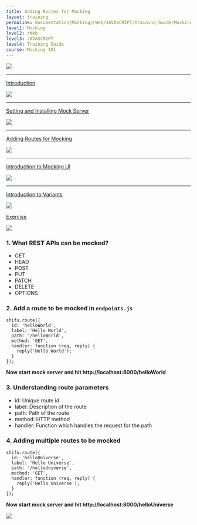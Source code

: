 ```yaml
---
title: Adding Routes for Mocking
layout: training
permalink: documentation/Mocking/rWeb/JAVASCRIPT/Training Guide/Mocking 101/Adding Routes for Mocking
level1: Mocking
level2: rWeb
level3: JAVASCRIPT
level4: Training Guide
course: Mocking 101
---
```

<div class="sidebar">
<div class="training-doc-link">
<div class ="training-doc-link-left">
<img class="training-doc-link-left__img" src="{{site.baseurl}}/images/training/checked.png" srcset="{{site.baseurl}}/images/training/checked%402x.png 2x, {{site.baseurl}}/images/training/checked%403x.png 3x" /><hr class="training-doc-link-left__hr training-doc-link-left__hr-completed" /></div>
<p class="training-doc-link__text">
<a class="training-doc-link__text-completed" href="./Introduction">Introduction</a></p>
</div>
<div class="training-doc-link">
<div class ="training-doc-link-left">
<img class="training-doc-link-left__img" src="{{site.baseurl}}/images/training/checked.png" srcset="{{site.baseurl}}/images/training/checked%402x.png 2x, {{site.baseurl}}/images/training/checked%403x.png 3x" /><hr class="training-doc-link-left__hr training-doc-link-left__hr-completed" /></div>
<p class="training-doc-link__text">
<a class="training-doc-link__text-completed" href="./Setting and Installing Mock Server">Setting and Installing Mock Server</a></p>
</div>
<div class="training-doc-link">
<div class ="training-doc-link-left">
<img class="training-doc-link-left__img" src="{{site.baseurl}}/images/training/actived.png" srcset="{{site.baseurl}}/images/training/actived%402x.png 2x, {{site.baseurl}}/images/training/actived%403x.png 3x" /><hr class="training-doc-link-left__hr training-doc-link-left__hr-pending" /></div>
<p class="training-doc-link__text">
<a class="training-doc-link__text-current" href="./Adding Routes for Mocking">Adding Routes for Mocking</a></p>
</div>
<div class="training-doc-link">
<div class ="training-doc-link-left">
<img class="training-doc-link-left__img" src="{{site.baseurl}}/images/training/unread.png" srcset="{{site.baseurl}}/images/training/unread%402x.png 2x, {{site.baseurl}}/images/training/unread%403x.png 3x" /><hr class="training-doc-link-left__hr training-doc-link-left__hr-pending" /></div>
<p class="training-doc-link__text">
<a class="training-doc-link__text-pending" href="./Introduction to Mocking UI">Introduction to Mocking UI</a></p>
</div>
<div class="training-doc-link">
<div class ="training-doc-link-left">
<img class="training-doc-link-left__img" src="{{site.baseurl}}/images/training/unread.png" srcset="{{site.baseurl}}/images/training/unread%402x.png 2x, {{site.baseurl}}/images/training/unread%403x.png 3x" /><hr class="training-doc-link-left__hr training-doc-link-left__hr-pending" /></div>
<p class="training-doc-link__text">
<a class="training-doc-link__text-pending" href="./Introduction to Variants">Introduction to Variants</a></p>
</div>
<div class="training-doc-link">
<div class ="training-doc-link-left">
<img class="training-doc-link-left__img" src="{{site.baseurl}}/images/training/unread.png" srcset="{{site.baseurl}}/images/training/unread%402x.png 2x, {{site.baseurl}}/images/training/unread%403x.png 3x" /></div>
<p class="training-doc-link__text">
<a class="training-doc-link__text-pending" href="./Exercise">Exercise</a></p>
</div>
</div>
<div class="training-doc-nav-btn">
<a href="./Setting and Installing Mock Server"><img src="{{site.baseurl}}/images/training/btn-left.png" srcset="{{site.baseurl}}/images/training/btn-left%402x.png 2x, {{site.baseurl}}/images/training/btn-left%403x.png 3x" /></a>
</div>
<div class="training-content markdown">
<h3>1. What REST APIs can be mocked?</h3>
<ul>
<li>GET</li>
<li>HEAD</li>
<li>POST</li>
<li>PUT</li>
<li>PATCH</li>
<li>DELETE</li>
<li>OPTIONS</li>
</ul>
<h3>2. Add a route to be mocked in <code>endpoints.js</code></h3>
<pre><code class="language-js">shifu.route({
  id: 'helloWorld',
  label: 'Hello World',
  path: '/helloWorld',
  method: 'GET',
  handler: function (req, reply) {
    reply('Hello World');
  }
});
</code></pre>
<p><strong>Now start mock server and hit http://localhost:8000/helloWorld</strong></p>
<h3>3. Understanding route parameters</h3>
<ul>
<li>id: Unique route id</li>
<li>label: Description of the route</li>
<li>path: Path of the route</li>
<li>method: HTTP method</li>
<li>handler: Function which handles the request for the path</li>
</ul>
<h3>4. Adding multiple routes to be mocked</h3>
<pre><code class="language-js">shifu.route({
  id: 'helloUniverse',
  label: 'Hello Universe',
  path: '/helloUniverse',
  method: 'GET',
  handler: function (req, reply) {
    reply('Hello Universe');
  }
});
</code></pre>
<p><strong>Now start mock server and hit http://localhost:8000/helloUniverse</strong></p>
</div>
<div class="training-doc-nav-btn">
<a href="./Introduction to Mocking UI"><img src="{{site.baseurl}}/images/training/btn-right.png" srcset="{{site.baseurl}}/images/training/btn-right%402x.png 2x, {{site.baseurl}}/images/training/btn-right%403x.png 3x" /></a>
</div>
